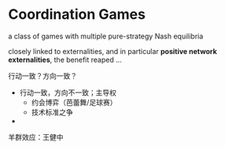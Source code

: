 # Coordination Games

a class of games with multiple pure-strategy Nash equilibria

closely linked to externalities, and in particular **positive network externalities**, the benefit reaped ...

行动一致？方向一致？

- 行动一致，方向不一致；主导权
    - 约会博弈（芭蕾舞/足球赛）
    - 技术标准之争
- 

羊群效应：王健中







